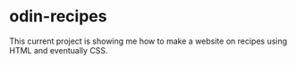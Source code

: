 # odin-recipes

This current project is showing me how to make a website on recipes using HTML and eventually CSS.
